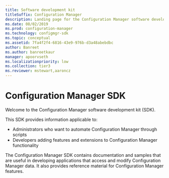 ```yaml
---
title: Software development kit
titleSuffix: Configuration Manager
description: Landing page for the Configuration Manager software development kit (SDK)
ms.date: 08/02/2019
ms.prod: configuration-manager
ms.technology: configmgr-sdk
ms.topic: conceptual
ms.assetid: 7fa4f2f4-6816-43e9-976b-d3a48abebdbc
author: Banreet
ms.author: banreetkaur
manager: apoorvseth
ms.localizationpriority: low
ms.collection: tier3
ms.reviewer: mstewart,aaroncz 
---
```


# Configuration Manager SDK

Welcome to the Configuration Manager software development kit (SDK).  

This SDK provides information applicable to:

- Administrators who want to automate Configuration Manager through scripts
- Developers adding features and extensions to Configuration Manager functionality

The Configuration Manager SDK contains documentation and samples that are useful in developing applications that access and modify Configuration Manager data. It also provides reference material for Configuration Manager features.  
